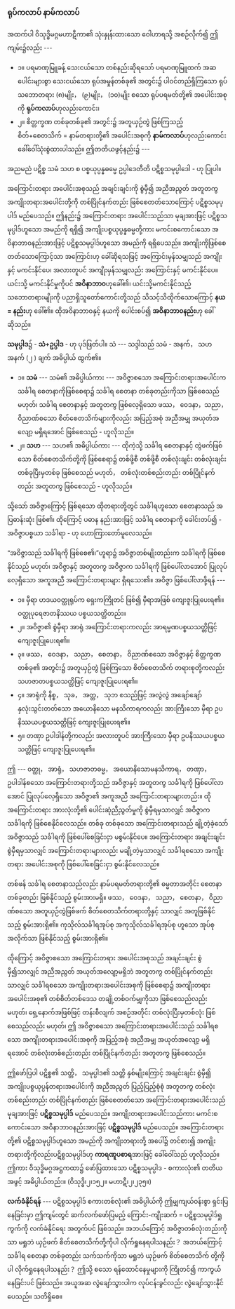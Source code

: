 ### ရုပ်ကလာပ် နာမ်ကလာပ်

အထက်ပါ ဝိသုဒ္ဓိမဂ္ဂမဟာဋီကာ၏ သုံးနှုန်းထားသော ဝေါဟာရသို့ အစဉ်လိုက်၍ ဤကျမ်း၌လည်း ---

- ၁။ ပရမာဏုမြူခန့် သေးငယ်သော တစ်နည်းဆိုရသော် ပရမာဏုမြူထက် အဆပေါင်းများစွာ သေးငယ်သော ရုပ်အမှုန်တစ်ခု၏ အတွင်း၌ ပါဝင်တည်ရှိကြသော ရုပ်သဘောတရား (၈)မျိုး， (၉)မျိုး， (၁၀)မျိုး စသော ရုပ်ပရမတ်တို့၏ အပေါင်းအစုကို **ရုပ်ကလာပ်**ဟုလည်းကောင်း၊
- ၂။ စိတ္တက္ခဏ တစ်ခုတစ်ခု၏ အတွင်း၌ အတူယှဉ်တွဲ ဖြစ်ကြသည့် စိတ်+စေတသိက် = နာမ်တရားတို့၏ အပေါင်းအစုကို **နာမ်ကလာပ်**ဟုလည်းကောင်း ခေါ်ဝေါ်သုံးစွဲထားပါသည်။ ဤတတိယဖွင့်နည်း၌ ---

အညမညံ ပဋိစ္စ သမံ သဟ စ ပစ္စယုပ္ပန္နဓမ္မေ ဥပ္ပါဒေတီတိ ပဋိစ္စသမုပ္ပါဒေါ - ဟု ပြုပါ။

အကြောင်းတရား အပေါင်းအစုသည် အချင်းချင်းကို စွဲမှီ၍ အညီအညွတ် အတူတကွ အကျိုးတရားအပေါင်းတို့ကို တစ်ပြိုင်နက်တည်း ဖြစ်စေတတ်သောကြောင့် ပဋိစ္စသမုပ္ပါဒ် မည်ပေသည်။ 
ဤနည်း၌ အကြောင်းတရား အပေါင်းသည်သာ မုချအားဖြင့် ပဋိစ္စသမုပ္ပါဒ်ဟူသော အမည်ကို ရရှိ၍ အကျိုးပစ္စယုပ္ပန္နဓမ္မတို့ကား မကင်းစကောင်းသော အဝိနာဘာ၀နည်းအားဖြင့် ပဋိစ္စသမုပ္ပါဒ်ဟူသော အမည်ကို ရရှိပေသည်။ 
အကျိုးကိုဖြစ်စေတတ်သောကြောင့်သာ အကြောင်းဟု ခေါ်ဆိုရသဖြင့် အကြောင်းမှန်သမျှသည် အကျိုးနှင့် မကင်းနိုင်ပေ၊ အလားတူပင် အကျိုးမှန်သမျှလည်း အကြောင်းနှင့် မကင်းနိုင်ပေ။ 
ယင်းသို့ မကင်းနိုင်မှုကိုပင် **အဝိနာဘာ၀**ဟုခေါ်၏၊ ယင်းသို့မကင်းနိုင်သည့် သဘောတရားမျိုးကို ပညာရှိသူတော်ကောင်းတို့သည် သိသင့်သိထိုက်သောကြောင့် **နယ = နည်း**ဟု ခေါ်၏။ 
ထိုအဝိနာဘာ၀နှင့် နယကို ပေါင်းစပ်၍ **အဝိနာဘာ၀နည်း**ဟု ခေါ်ဆိုသည်။

**သမုပ္ပါဒ**၌ - **သံ+ဥပ္ပါဒ** - ဟု ပုဒ်ဖြတ်ပါ။ 
သံ --- သဒ္ဒါသည် သမံ - အနက်， သဟ အနက် (၂ ) ချက် အဓိပ္ပါယ် ထွက်၏။

- ၁။ **သမံ** --- သမံ၏ အဓိပ္ပါယ်ကား --- အဝိဇ္ဇာစသော အကြောင်းတရားအပေါင်းက သင်္ခါရ စေတနာကိုဖြစ်စေရာ၌ သင်္ခါရ စေတနာ တစ်ခုတည်းကိုသာ ဖြစ်စေသည် မဟုတ်၊ သင်္ခါရ စေတနာနှင့် အတူတကွ ဖြစ်လေ့ရှိသော ဖဿ， ဝေဒနာ，သညာ， ဝိညာဏ်စသော စိတ်စေတသိက်များကိုလည်း အပြည့်အစုံ အညီအမျှ အယုတ်အလျော့ မရှိရအောင် ဖြစ်စေသည် - ဟူလိုသည်။
- ၂။ **သဟ** --- သဟ၏ အဓိပ္ပါယ်ကား --- ထိုကဲ့သို့ သင်္ခါရ စေတနာနှင့် တွဲဖက်ဖြစ်သော စိတ်စေတသိက်တို့ကို ဖြစ်စေရာ၌ တစ်ဖို့စီ တစ်ဖို့စီ တစ်လုံးချင်း တစ်လုံးချင်း တစ်ခုပြီးမှတစ်ခု ဖြစ်စေသည် မဟုတ်， တစ်လုံးတစ်စည်းတည်း တစ်ပြိုင်နက်တည်း အတူတကွ ဖြစ်စေသည် - ဟူလိုသည်။

သို့သော် အဝိဇ္ဇာကြောင့် ဖြစ်ရသော ထိုတရားတို့တွင် သင်္ခါရဟူသော စေတနာသည် အပြဓာန်းဆုံး ဖြစ်၏၊ ထိုကြောင့် ပဓာန နည်းအားဖြင့် သင်္ခါရ စေတနာကို ခေါင်းတပ်၍ - အဝိဇ္ဇာပစ္စယာ သင်္ခါရာ - ဟု ဟောကြားတော်မူလေသည်။

“အဝိဇ္ဇာသည် သင်္ခါရကို ဖြစ်စေ၏၊”ဟူရာ၌ အဝိဇ္ဇာတစ်မျိုးတည်းက သင်္ခါရကို ဖြစ်စေနိုင်သည် မဟုတ်၊ အဝိဇ္ဇာနှင့် အတူတကွ အဝိဇ္ဇာက သင်္ခါရကို ဖြစ်ပေါ်လာအောင် ပြုလုပ်လေ့ရှိသော အကူအညီ အကြောင်းတရားများ ရှိရသေး၏။ 
အဝိဇ္ဇာ ဖြစ်ပေါ်လာဖို့ရန် ---

- ၁။ မှီရာ ဟဒယဝတ္ထုရုပ်က ရှေးကကြိုတင် ဖြစ်၍ မှီရာအဖြစ် ကျေးဇူးပြုပေးရ၏။ ဝတ္ထုပုရေဇာတနိဿယ ပစ္စယသတ္တိတည်း။
- ၂။ အဝိဇ္ဇာ၏ စွဲမှီရာ အာရုံ အကြောင်းတရားကလည်း အာရမ္မဏပစ္စယသတ္တိဖြင့် ကျေးဇူးပြုပေးရ၏။
- ၃။ ဖဿ， ဝေဒနာ， သညာ， စေတနာ， ဝိညာဏ်စသော အဝိဇ္ဇာနှင့် စိတ္တက္ခဏ တစ်ခု၏ အတွင်း၌ အတူယှဉ်တွဲ ဖြစ်ကြသော စိတ်စေတသိက် တရားစုတို့ကလည်း သဟဇာတပစ္စယသတ္တိဖြင့် ကျေးဇူးပြုပေးရ၏။
- ၄။ အာရုံကို နိစ္စ， သုခ， အတ္တ， သုဘ စသည်ဖြင့် အလွဲလွဲ အချော်ချော် နှလုံးသွင်းတတ်သော အယောနိသော မနသိကာရကလည်း အားကြီးသော မှီရာ ဥပနိဿယပစ္စယသတ္တိဖြင့် ကျေးဇူးပြုပေးရ၏။
- ၅။ တဏှာ ဥပါဒါန်တို့ကလည်း အလားတူပင် အားကြီးသော မှီရာ ဥပနိဿယပစ္စယသတ္တိဖြင့် ကျေးဇူးပြုပေးရ၏။

ဤ --- ဝတ္ထု， အာရုံ， သဟဇာတဓမ္မ， အယောနိသောမနသိကာရ， တဏှာ， ဥပါဒါန်စသော အကြောင်းတရားတို့သည် အဝိဇ္ဇာနှင့် အတူတကွ သင်္ခါရကို ဖြစ်ပေါ်လာအောင် ပြုလုပ်လေ့ရှိသော အဝိဇ္ဇာ၏ အကူအညီ အကြောင်းတရားများတည်း။ 
ထိုအကြောင်းတရား အားလုံးတို့၏ ပေါင်းဆုံညီညွတ်မှုကို စွဲမှီရမှသာလျှင် အဝိဇ္ဇာက သင်္ခါရကို ဖြစ်စေနိုင်လေသည်။ 
တစ်ခု တစ်ခုသော အကြောင်းတရားသည် ချို့တဲ့ခဲ့သော် အဝိဇ္ဇာသည် သင်္ခါရကို ဖြစ်ပေါ်စေခြင်းငှာ မစွမ်းနိုင်ပေ။ 
အကြောင်းတရား အချင်းချင်း စွဲမှီရမှသာလျှင် အကြောင်းတရားများလည်း မချို့တဲ့မှသာလျှင် သင်္ခါရစသော အကျိုးတရား အပေါင်းအစုကို ဖြစ်ပေါ်စေခြင်းငှာ စွမ်းနိုင်လေသည်။

တစ်ဖန် သင်္ခါရ စေတနာသည်လည်း နာမ်ပရမတ်တရားတို့၏ ဓမ္မတာအတိုင်း စေတနာ တစ်ခုတည်း ဖြစ်နိုင်သည့် စွမ်းအားမရှိ။ 
ဖဿ， ဝေဒနာ， သညာ， စေတနာ， ဝိညာဏ်စသော အတူယှဉ်တွဲဖြစ်ဖက် စိတ်စေတသိက်တရားတို့နှင့် သာလျှင် အတူဖြစ်နိုင်သည့် စွမ်းအားရှိ၏။ 
ကုသိုလ်သင်္ခါရအုပ်စု အကုသိုလ်သင်္ခါရအုပ်စု ဟူသော အုပ်စုအလိုက်သာ ဖြစ်နိုင်သည့် စွမ်းအားရှိ၏။

ထိုကြောင့် အဝိဇ္ဇာစသော အကြောင်းတရား အပေါင်းအစုသည် အချင်းချင်း စွဲမှီ၍သာလျှင် အညီအညွတ် အယုတ်အလျော့မရှိဘဲ အတူတကွ တစ်ပြိုင်နက်တည်းသာလျှင် သင်္ခါရစသော အကျိုးတရားအပေါင်းအစုကို ဖြစ်စေရာ၌ အကျိုးတရား အပေါင်းအစု၏ တစ်စိတ်တစ်ဒေသ တချို့တစ်ဝက်မျှကိုသာ ဖြစ်စေသည်လည်း မဟုတ်၊ ရှေ့နောက်အဖြစ်ဖြင့် တန်းစီလျက် အစဉ်အတိုင်း တစ်လုံးပြီးမှတစ်လုံး ဖြစ်စေသည်လည်း မဟုတ်၊ ဤ အဝိဇ္ဇာစသော အကြောင်းတရားအပေါင်းသည် သင်္ခါရစသော အကျိုးတရားအပေါင်းအစုကို အပြည့်အစုံ အညီအမျှ အယုတ်အလျော့ မရှိရအောင် တစ်လုံးတစ်စည်းတည်း တစ်ပြိုင်နက်တည်း အတူတကွ ဖြစ်စေသည်။

ဤဖော်ပြပါ ပဋိစ္စ၏ သတ္တိ， သမုပ္ပါဒ၏ သတ္တိ နှစ်မျိုးကြောင့် အချင်းချင်း စွဲမှီ၍ အကျိုးပစ္စယုပ္ပန်တရားအပေါင်းကို အညီအညွတ် ပြည့်ပြည့်စုံစုံ အတူတကွ တစ်လုံးတစ်စည်းတည်း တစ်ပြိုင်နက်တည်း ဖြစ်စေတတ်သော အကြောင်းတရားအပေါင်းသည် မုချအားဖြင့် **ပဋိစ္စသမုပ္ပါဒ်** မည်ပေသည်။ 
အကျိုးတရားအပေါင်းသည်ကား မကင်းစကောင်းသော အဝိနာဘာ၀နည်းအားဖြင့် **ပဋိစ္စသမုပ္ပါဒ်** မည်ပေသည်။ 
အကြောင်းတရားတို့၏ ပဋိစ္စသမုပ္ပါဒ်ဟူသော အမည်ကို အကျိုးတရားတို့ အပေါ်၌ တင်စား၍ အကျိုးတရားတို့ကိုလည်းပဋိစ္စသမုပ္ပါဒ်ဟု **ကာရဏူပစာရ**အားဖြင့် ခေါ်ဝေါ်သည် ဟူလိုသည်။ 
ဤကား ဝိသုဒ္ဓိမဂ္ဂအဋ္ဌကထာ၌ ဖော်ပြထားသော ပဋိစ္စသမုပ္ပါဒ - စကားလုံး၏ တတိယအဖွင့် အဓိပ္ပါယ်တည်း။ (ဝိသုဒ္ဓိ၊၂၊၁၅၂။ မဟာဋီ၊၂၊၂၃၅။)

**လက်ခံနိုင်ရန်** --- ပဋိစ္စသမုပ္ပါဒ် စကားတစ်လုံး၏ အဓိပ္ပါယ်ကို ဤမျှကျယ်ဝန်းစွာ ရှင်းပြနေခြင်းမှာ ဤကျမ်းတွင် ဆက်လက်ဖော်ပြမည့် ကြောင်း-ကျိုးဆက် = ပဋိစ္စသမုပ္ပါဒ်ရှုကွက်ကို လက်ခံနိုင်ရေး အတွက်ပင် ဖြစ်သည်။ 
အဘယ်ကြောင့် အဝိဇ္ဇာတစ်လုံးတည်းကိုသာ မရှုဘဲ ယှဉ်ဖက် စိတ်စေတသိက်တို့ကိုပါ လိုက်ရှုနေရပါသနည်း？ အဘယ်ကြောင့် သင်္ခါရ စေတနာ တစ်ခုတည်း သက်သက်ကိုသာ မရှုဘဲ ယှဉ်ဖက် စိတ်စေတသိက် တို့ကိုပါ လိုက်ရှုနေရပါသနည်း？ ဤသို့ စသော ရန်ထောင်နေမှုများကို ကြိုတင်၍ ကာကွယ်နေခြင်းပင် ဖြစ်သည်။ 
အယူအဆ လွဲချော်သွားပါက လုပ်ငန်းခွင်လည်း လွဲချော်သွားနိုင်ပေသည်။ သတိရှိစေ။